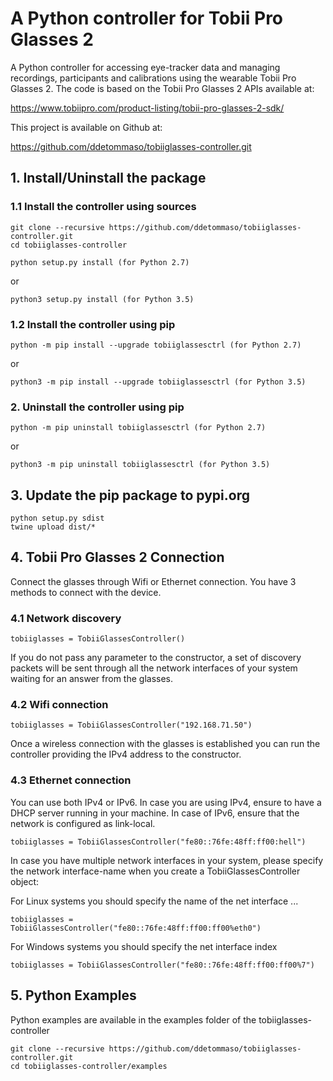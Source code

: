 # A Python controller for Tobii Pro Glasses 2

A Python controller for accessing eye-tracker data and managing recordings,
participants and calibrations using the wearable Tobii Pro Glasses 2.
The code is based on the Tobii Pro Glasses 2 APIs available at:

https://www.tobiipro.com/product-listing/tobii-pro-glasses-2-sdk/

This project is available on Github at:

https://github.com/ddetommaso/tobiiglasses-controller.git


## 1. Install/Uninstall the package

### 1.1 Install the controller using sources
```
git clone --recursive https://github.com/ddetommaso/tobiiglasses-controller.git
cd tobiiglasses-controller
```

```
python setup.py install (for Python 2.7)
```
or

```
python3 setup.py install (for Python 3.5)
```

### 1.2 Install the controller using pip

```
python -m pip install --upgrade tobiiglassesctrl (for Python 2.7)
```

or

```
python3 -m pip install --upgrade tobiiglassesctrl (for Python 3.5)
```

### 2. Uninstall the controller using pip

```
python -m pip uninstall tobiiglassesctrl (for Python 2.7)
```

or

```
python3 -m pip uninstall tobiiglassesctrl (for Python 3.5)
```

## 3. Update the pip package to pypi.org

```
python setup.py sdist
twine upload dist/*
```

## 4. Tobii Pro Glasses 2 Connection

Connect the glasses through Wifi or Ethernet connection. You have 3 methods to
connect with the device.

### 4.1 Network discovery

```
tobiiglasses = TobiiGlassesController()
```

If you do not pass any parameter to the constructor, a set of discovery packets
will be sent through all the network interfaces of your system waiting for an
answer from the glasses.


### 4.2 Wifi connection

```
tobiiglasses = TobiiGlassesController("192.168.71.50")
```

Once a wireless connection with the glasses is established you can run the
controller providing the IPv4 address to the constructor.


### 4.3 Ethernet connection

You can use both IPv4 or IPv6. In case you are using IPv4, ensure to have
a DHCP server running in your machine. In case of IPv6, ensure that the network
is configured as link-local.

```
tobiiglasses = TobiiGlassesController("fe80::76fe:48ff:ff00:hell")
```

In case you have multiple network interfaces in your system, please specify
the network interface-name when you create a TobiiGlassesController object:

For Linux systems you should specify the name of the net interface ...

```
tobiiglasses = TobiiGlassesController("fe80::76fe:48ff:ff00:ff00%eth0")
```

For Windows systems you should specify the net interface index

```
tobiiglasses = TobiiGlassesController("fe80::76fe:48ff:ff00:ff00%7")
```


## 5. Python Examples

Python examples are available in the examples folder of the tobiiglasses-controller

```
git clone --recursive https://github.com/ddetommaso/tobiiglasses-controller.git
cd tobiiglasses-controller/examples
```
